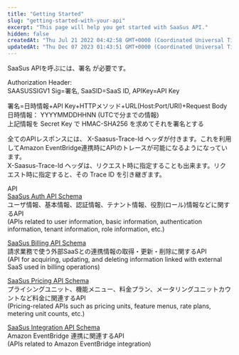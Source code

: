```yaml
---
title: "Getting Started"
slug: "getting-started-with-your-api"
excerpt: "This page will help you get started with SaaSus API."
hidden: false
createdAt: "Thu Jul 21 2022 04:42:58 GMT+0000 (Coordinated Universal Time)"
updatedAt: "Thu Dec 07 2023 01:43:51 GMT+0000 (Coordinated Universal Time)"
---
```

SaaSus APIを呼ぶには、署名 が必要です。

Authorization Header:  
SAASUSSIGV1 Sig=署名, SaaSID=SaaS ID, APIKey=API Key 

署名=日時情報+API Key+HTTPメソッド+URL(Host:Port/URI)+Request Body  
日時情報： YYYYMMDDHHNN (UTCで分までの情報)  
上記情報を Secret Key で HMAC-SHA256 を求めてそれを署名とする

全てのAPIレスポンスには、 X-Saasus-Trace-Id ヘッダが付きます。これを利用してAmazon EventBridge連携時にAPIのトレースが可能になるようになっています。  
X-Saasus-Trace-Id ヘッダは、リクエスト時に指定することも出来ます。リクエスト時に指定すると、その Trace ID を引き継ぎます。


API  
[SaaSus Auth API Schema](./auth-api)  
ユーザ情報、基本情報、認証情報、テナント情報、役割(ロール)情報などに関するAPI  
(APIs related to user information, basic information, authentication information, tenant information, role information, etc.)

[SaaSus Billing API Schema](./billing-api)  
請求業務で使う外部SaaSとの連携情報の取得・更新・削除に関するAPI  
(API for acquiring, updating, and deleting information linked with external SaaS used in billing operations)

[SaaSus Pricing API Schema](./pricing-api)  
プライシングユニット、機能メニュー、料金プラン、メータリングユニットカウントなど料金に関連するAPI  
(Pricing-related APIs such as pricing units, feature menus, rate plans, metering unit counts, etc.)

[SaaSus Integration API Schema](./integration)  
Amazon EventBridge 連携に関連するAPI  
(APIs related to Amazon EventBridge integration)
